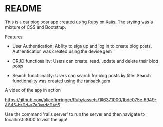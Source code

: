 # README

This is a cat blog post app created using Ruby on Rails. The styling was a mixture of CSS and Bootstrap.

Features:

- User Authentication: 
    Ability to sign up and log in to create blog posts. 
    Authentication was created using the devise gem

- CRUD functionality:
    Users can create, read, update and delete their blog posts

- Search functionality:
    Users can search for blog posts by title.
    Search functionality was created using the ransack gem


A video of the app in action: 

https://github.com/alicefirminger/Ruby/assets/106371000/1bde075e-6949-4645-ba0d-a7e3aadc0ad5



Use the command 'rails server' to run the server and then navigate to localhost:3000 to visit the app!
